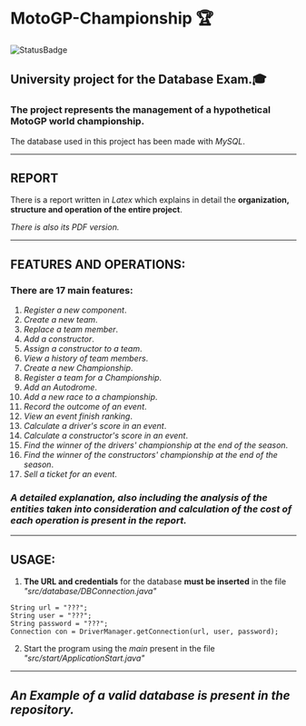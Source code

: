 # **MotoGP-Championship** 🏆

![StatusBadge](https://badgen.net/badge/Status/Completed/green)

## **University project for the Database Exam**.🎓
### The project represents the management of a hypothetical **MotoGP world championship**.

The database used in this project has been made with *MySQL*.
___

## **REPORT**

There is a report written in *Latex* which explains in detail the **organization, structure and operation of the entire project**.

*There is also its PDF version.*
___

## **FEATURES AND OPERATIONS:**

### **There are 17 main features:**

1. *Register a new component*.
2. *Create a new team*.
3. *Replace a team member*.
4. *Add a constructor*.
5. *Assign a constructor to a team*.
6. *View a history of team members*.
7. *Create a new Championship*.
8. *Register a team for a Championship*.
9. *Add an Autodrome*.
10. *Add a new race to a championship*.
11. *Record the outcome of an event*.
12. *View an event finish ranking*.
13. *Calculate a driver's score in an event*.
14. *Calculate a constructor's score in an event*.
15. *Find the winner of the drivers' championship at the end of the season*.
16. *Find the winner of the constructors' championship at the end of the season*.
17. *Sell a ticket for an event*.


### *A detailed explanation, also including the **analysis of the entities** taken into consideration and **calculation of the cost** of each operation is present in the **report**.*
___

## **USAGE:**
1. **The URL and credentials** for the database **must be inserted** in the file *"src/database/DBConnection.java"*

````
String url = "???";
String user = "???";
String password = "???";
Connection con = DriverManager.getConnection(url, user, password);
````
2. Start the program using the *main* present in the file *"src/start/ApplicationStart.java"*


___
## ***An Example of a valid database is present in the repository.***




